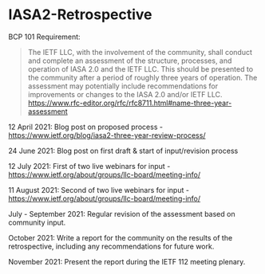 # IASA2-Retrospective

BCP 101 Requirement: 
> The IETF LLC, with the involvement of the community, shall conduct and complete an assessment of the structure, processes, and operation of IASA 2.0 and the IETF LLC. This should be presented to the community after a period of roughly three years of operation. The assessment may potentially include recommendations for improvements or changes to the IASA 2.0 and/or IETF LLC. https://www.rfc-editor.org/rfc/rfc8711.html#name-three-year-assessment

12 April 2021: Blog post on proposed process - https://www.ietf.org/blog/iasa2-three-year-review-process/

24 June 2021: Blog post on first draft & start of input/revision process

12 July 2021: First of two live webinars for input - https://www.ietf.org/about/groups/llc-board/meeting-info/

11 August 2021: Second of two live webinars for input - https://www.ietf.org/about/groups/llc-board/meeting-info/

July - September 2021: Regular revision of the assessment based on community input.

October 2021: Write a report for the community on the results of the retrospective, including any recommendations for future work.

November 2021: Present the report during the IETF 112 meeting plenary.
